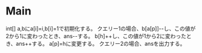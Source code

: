 # Main
int\[\] a,bにa\[i\]=i,b\[i\]=1で初期化する。
クエリー1の場合、b\[a\[p\]\]--し、この値が2から1に変わったとき、ans--する。
b\[h\]++し、この値が1から2に変わったとき、ans++する。
a\[p\]=hに変更する。
クエリー2の場合、ansを出力する。
